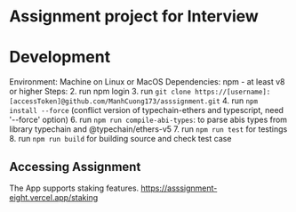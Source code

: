 # Assignment project for Interview
# Development
Environment: Machine on Linux or MacOS
Dependencies:
  npm - at least v8 or higher
Steps:
2. run npm login
3. run `git clone https://[username]:[accessToken]@github.com/ManhCuong173/asssignment.git`
4. run `npm install --force` (conflict version of typechain-ethers and typescript, need '--force' option)
6. run `npm run compile-abi-types`: to parse abis types from library typechain and @typechain/ethers-v5
7. run `npm run test` for testings
8. run `npm run build` for building source and check test case

## Accessing Assignment

The  App supports staking features. 
https://asssignment-eight.vercel.app/staking




